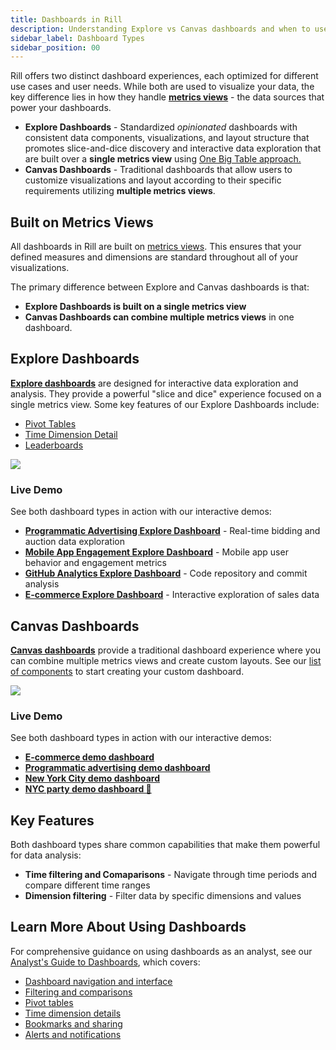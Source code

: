 ```yaml
---
title: Dashboards in Rill
description: Understanding Explore vs Canvas dashboards and when to use each
sidebar_label: Dashboard Types
sidebar_position: 00
---
```


Rill offers two distinct dashboard experiences, each optimized for different use cases and user needs. While both are used to visualize your data, the key difference lies in how they handle [**metrics views**](/build/metrics-view) - the data sources that power your dashboards.

- **Explore Dashboards** - Standardized _opinionated_ dashboards with consistent data components, visualizations, and layout structure that promotes slice-and-dice discovery and interactive data exploration that are built over a **single metrics view** using [One Big Table approach.](/build/models/models-101#one-big-table-and-dashboarding)
- **Canvas Dashboards** - Traditional dashboards that allow users to customize visualizations and layout according to their specific requirements utilizing **multiple metrics views**.


## Built on Metrics Views

All dashboards in Rill are built on [metrics views](/build/metrics-view/metrics-view.md). This ensures that your defined measures and dimensions are standard throughout all of your visualizations. 

The primary difference between Explore and Canvas dashboards is that:
-  **Explore Dashboards is built on a single metrics view**
-  **Canvas Dashboards can combine multiple metrics views** in one dashboard.


## Explore Dashboards

**[Explore dashboards](/build/dashboards/explore)** are designed for interactive data exploration and analysis. They provide a powerful "slice and dice" experience focused on a single metrics view. Some key features of our Explore Dashboards include:

- [Pivot Tables](/explore/dashboard-101/pivot)
- [Time Dimension Detail](/explore/dashboard-101/tdd)
- [Leaderboards](/explore/dashboard-101/multi-metrics)

<img src = '/img/build/dashboard/explore.png' class='rounded-gif' /> <br/>

### Live Demo

See both dashboard types in action with our interactive demos:


- **[Programmatic Advertising Explore Dashboard](https://ui.rilldata.com/demo/rill-openrtb-prog-ads/explore/auction_explore?tr=-24h+to+ref+as+of+latest%2FD&tz=UTC&grain=day&measures=1d_qps%2Cavg_bid_floor%2Crequests&dims=pub_name%2Capp_site_name%2Cad_size%2Capp_site_domain%2Cdevice_osv&leaderboard_measures=1d_qps%2Cavg_bid_floor%2Crequests)** - Real-time bidding and auction data exploration
- **[Mobile App Engagement Explore Dashboard](https://ui.rilldata.com/demo/rill-app-engagement/explore/mobile_events_explore)** - Mobile app user behavior and engagement metrics
- **[GitHub Analytics Explore Dashboard](https://ui.rilldata.com/demo/rill-github-analytics/explore/rill_commits_explore?tr=P12M&grain=week&dims=username%2Cfile_path%2Cfilename%2Cfile_extension%2Cfirst_directory%2Csecond_directory%2Cprevious_file_path%2Cis_merge_commit)** - Code repository and commit analysis
- **[E-commerce Explore Dashboard](https://ui.rilldata.com/demo/ezcommerce-demo/explore/data_metrics_explore)** - Interactive exploration of sales data

## Canvas Dashboards

**[Canvas dashboards](/build/dashboards/canvas)** provide a traditional dashboard experience where you can combine multiple metrics views and create custom layouts. See our [list of components](/build/dashboards/canvas-widgets) to start creating your custom dashboard.


<img src = '/img/build/dashboard/canvas/RTBAds-Canvas-2.png' class='rounded-gif' /> <br/>

### Live Demo

See both dashboard types in action with our interactive demos:
- **[E-commerce demo dashboard](https://ui.rilldata.com/demo/ezcommerce-demo/canvas/canvas)**
- **[Programmatic advertising demo dashboard](https://ui.rilldata.com/demo/rill-openrtb-prog-ads/canvas/executive_overview)**
- **[New York City demo dashboard](https://ui.rilldata.com/demo/nyc-canvas-jam/canvas/scorecard%20canvas)**
- **[NYC party demo dashboard 🎉](https://ui.rilldata.com/demo/nyc-canvas-jam/canvas/Leaderboard)**


## Key Features

Both dashboard types share common capabilities that make them powerful for data analysis:

- **Time filtering and Comaparisons** - Navigate through time periods and compare different time ranges
- **Dimension filtering** - Filter data by specific dimensions and values

## Learn More About Using Dashboards

For comprehensive guidance on using dashboards as an analyst, see our [Analyst's Guide to Dashboards](/explore/dashboard-101), which covers:

- [Dashboard navigation and interface](/explore/dashboard-101)
- [Filtering and comparisons](/explore/filters)
- [Pivot tables](/explore/dashboard-101/pivot)
- [Time dimension details](/explore/dashboard-101/tdd)
- [Bookmarks and sharing](/explore/bookmarks)
- [Alerts and notifications](/explore/alerts)

